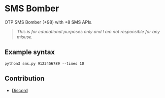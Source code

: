 # SMS Bomber
OTP SMS Bomber (+98) with +8 SMS APIs.
> *This is for educational purposes only and I am not responsible for any misuse.*

## Example syntax
`python3 sms.py 9123456789 --times 10`

## Contribution
- [Discord](https://discord.gg/2JjvhAk)
